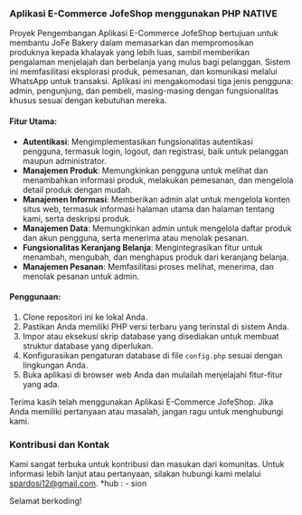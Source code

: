### Aplikasi E-Commerce JofeShop menggunakan PHP NATIVE

Proyek Pengembangan Aplikasi E-Commerce JofeShop bertujuan untuk membantu JoFe Bakery dalam memasarkan dan mempromosikan produknya kepada khalayak yang lebih luas, sambil memberikan pengalaman menjelajah dan berbelanja yang mulus bagi pelanggan. Sistem ini memfasilitasi eksplorasi produk, pemesanan, dan komunikasi melalui WhatsApp untuk transaksi. Aplikasi ini mengakomodasi tiga jenis pengguna: admin, pengunjung, dan pembeli, masing-masing dengan fungsionalitas khusus sesuai dengan kebutuhan mereka.

#### Fitur Utama:
- **Autentikasi**: Mengimplementasikan fungsionalitas autentikasi pengguna, termasuk login, logout, dan registrasi, baik untuk pelanggan maupun administrator.
- **Manajemen Produk**: Memungkinkan pengguna untuk melihat dan menambahkan informasi produk, melakukan pemesanan, dan mengelola detail produk dengan mudah.
- **Manajemen Informasi**: Memberikan admin alat untuk mengelola konten situs web, termasuk informasi halaman utama dan halaman tentang kami, serta deskripsi produk.
- **Manajemen Data**: Memungkinkan admin untuk mengelola daftar produk dan akun pengguna, serta menerima atau menolak pesanan.
- **Fungsionalitas Keranjang Belanja**: Mengintegrasikan fitur untuk menambah, mengubah, dan menghapus produk dari keranjang belanja.
- **Manajemen Pesanan**: Memfasilitasi proses melihat, menerima, dan menolak pesanan untuk admin.

#### Penggunaan:
1. Clone repositori ini ke lokal Anda.
2. Pastikan Anda memiliki PHP versi terbaru yang terinstal di sistem Anda.
3. Impor atau eksekusi skrip database yang disediakan untuk membuat struktur database yang diperlukan.
4. Konfigurasikan pengaturan database di file `config.php` sesuai dengan lingkungan Anda.
5. Buka aplikasi di browser web Anda dan mulailah menjelajahi fitur-fitur yang ada.

Terima kasih telah menggunakan Aplikasi E-Commerce JofeShop. Jika Anda memiliki pertanyaan atau masalah, jangan ragu untuk menghubungi kami.
### Kontribusi dan Kontak

Kami sangat terbuka untuk kontribusi dan masukan dari komunitas. Untuk informasi lebih lanjut atau pertanyaan, silakan hubungi kami melalui [spardosi12@gmail.com](mailto:spardosi12@gmail.com).
*hub : - sion 

Selamat berkoding!
